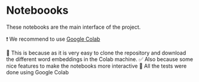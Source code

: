 # Noteboooks

These notebooks are the main interface of the project.

:heavy_exclamation_mark: We recommend to use [Google Colab](https://colab.research.google.com/notebooks/intro.ipynb#)

:small_orange_diamond: This is because as it is very easy to clone the repository and download the different word embeddings in the Colab machine.
:white_check_mark: Also because some nice features to make the notebooks more interactive
:small_orange_diamond: All the tests were done using Google Colab





